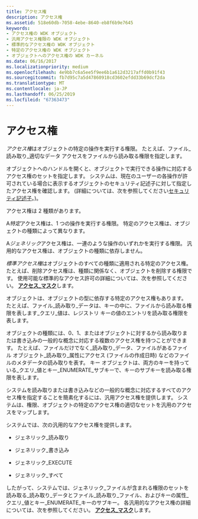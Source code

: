 ```yaml
---
title: アクセス権
description: アクセス権
ms.assetid: 518e60db-7058-4ebe-8640-eb8f6b9e7645
keywords:
- アクセス権の WDK オブジェクト
- 汎用アクセス権限の WDK オブジェクト
- 標準的なアクセス権の WDK オブジェクト
- 特定のアクセス権の WDK オブジェクト
- オブジェクトへのアクセス権の WDK カーネル
ms.date: 06/16/2017
ms.localizationpriority: medium
ms.openlocfilehash: 4e9bb7c6a5ee5f9ee6b1a612d3217affd0b91f43
ms.sourcegitcommit: fb7d95c7a5d47860918cd3602efdd33b69dcf2da
ms.translationtype: MT
ms.contentlocale: ja-JP
ms.lasthandoff: 06/25/2019
ms.locfileid: "67363473"
---
```

# <a name="access-rights"></a>アクセス権


*アクセス権*はオブジェクトの特定の操作を実行する権限。 たとえば、ファイル\_読み取り\_適切なデータ アクセスをファイルから読み取る権限を指定します。

オブジェクトへのハンドルを開くと、オブジェクトで実行できる操作に対応するアクセス権のセットを指定します。 システムは、現在のユーザーの各操作が許可されている場合に表示するオブジェクトのセキュリティ記述子に対して指定したアクセス権を確認します。 (詳細については、次を参照してください[セキュリティ記述子](https://docs.microsoft.com/windows-hardware/drivers/ifs/security-descriptors)。)。

アクセス権は 2 種類があります。

A*特定*アクセス権は、1 つの操作を実行する権限。 特定のアクセス権は、オブジェクトの種類によって異なります。

A*ジェネリック*アクセス権は、一連のような操作のいずれかを実行する権限。 汎用的なアクセス権は、オブジェクトの種類に依存しません。

*標準アクセス権*はオブジェクトのすべての種類に適用される特定のアクセス権。 たとえば、削除アクセス権は、種類に関係なく、オブジェクトを削除する権限です。 使用可能な標準的なアクセス許可の詳細については、次を参照してください。 [**アクセス\_マスク**](access-mask.md)します。

オブジェクトは、オブジェクトの型に依存する特定のアクセス権もあります。 たとえば、ファイル\_読み取り\_データは、キーの中に、ファイルから読み取る権限を表します\_クエリ\_値は、レジストリ キーの値のエントリを読み取る権限を表します。

オブジェクトの種類には、0、1、またはオブジェクトに対するから読み取りまたは書き込みの一般的な概念に対応する複数のアクセス権を持つことができます。 たとえば、ファイルだけでなく\_読み取り\_データ、ファイルがあるファイル オブジェクト\_読み取り\_属性にアクセス (ファイルの作成日時) などのファイルのメタデータの読み取りを表す。 キー オブジェクトは、両方のキーを持っている\_クエリ\_値とキー\_ENUMERATE\_サブキーで、キーのサブキーを読み取る権限を表します。

システムを読み取りまたは書き込みなどの一般的な概念に対応するすべてのアクセス権を指定することを簡素化するには、汎用アクセス権を提供します。 システムは、権限、オブジェクトの特定のアクセス権の適切なセットを汎用のアクセスをマップします。

システムでは、次の汎用的なアクセス権を提供します。

-   ジェネリック\_読み取り

-   ジェネリック\_書き込み

-   ジェネリック\_EXECUTE

-   ジェネリック\_すべて

したがって、システムでは、ジェネリック\_ファイルが含まれる権限のセットを読み取る\_読み取り\_データとファイル\_読み取り\_ファイル、およびキーの属性\_クエリ\_値とキー\_ENUMERATE\_キーのサブキー。 各汎用的なアクセス権の詳細については、次を参照してください。 [**アクセス\_マスク**](access-mask.md)します。

 

 




